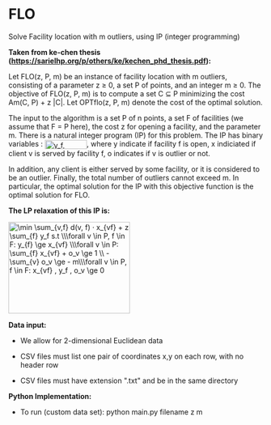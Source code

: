 # FLO
Solve Facility location with m outliers, using IP (integer programming)

**Taken from ke-chen thesis (https://sarielhp.org/p/others/ke/kechen_phd_thesis.pdf):**

Let FLO(z, P, m) be an instance of facility location with m outliers, consisting of a parameter z ≥ 0, a set P of points, and an integer m ≥ 0.
The objective of FLO(z, P, m) is to compute a set C ⊆ P minimizing the cost Am(C, P) + z |C|. Let
OPTflo(z, P, m) denote the cost of the optimal solution.

The input to the algorithm is a set P of n points, a set F of facilities (we assume that F = P here),
the cost z for opening a facility, and the parameter m. 
There is a natural integer program (IP) for this problem. The IP has binary variables :
<img src="http://www.sciweavers.org/tex2img.php?eq=y_f%2C%20x_%7Bvf%7D%2C%20o_v&bc=White&fc=Black&im=jpg&fs=12&ff=arev&edit=0" align="center" border="0" alt="y_f, x_{vf}, o_v" width="83" height="18" />, where y indicate if facility f is open, x indiciated if client v is served by facility f, o indicates if v is outlier or not.

In addition, any client is either served by some facility, or it is considered to be an outlier. Finally, the total number of outliers cannot exceed m. In particular, the optimal solution for the IP with this objective function is the optimal solution for FLO.

**The LP relaxation of this IP is:**

<img src="http://www.sciweavers.org/tex2img.php?eq=%5Cmin%20%5Csum_%7Bv%2Cf%7D%20d%28v%2C%20f%29%20%C2%B7%20x_%7Bvf%7D%20%2B%20z%20%5Csum_%7Bf%7D%20y_f%20s.t%20%5C%5C%0A%5Cforall%20v%20%5Cin%20P%2C%20f%20%5Cin%20F%3A%20y_%7Bf%7D%20%5Cge%20%20x_%7Bvf%7D%20%20%5C%5C%0A%5Cforall%20v%20%5Cin%20P%3A%20%5Csum_%7Bf%7D%20x_%7Bvf%7D%20%2B%20o_v%20%5Cge%201%20%5C%5C%20-%5Csum_%7Bv%7D%20o_v%20%5Cge%20-%20m%5C%5C%0A%5Cforall%20v%20%5Cin%20P%2C%20f%20%5Cin%20F%3A%20x_%7Bvf%7D%20%2C%20y_f%20%2C%20o_v%20%5Cge%200&bc=White&fc=Black&im=jpg&fs=12&ff=arev&edit=0" align="center" border="0" alt="\min \sum_{v,f} d(v, f) · x_{vf} + z \sum_{f} y_f s.t \\\forall v \in P, f \in F: y_{f} \ge  x_{vf}  \\\forall v \in P: \sum_{f} x_{vf} + o_v \ge 1 \\ -\sum_{v} o_v \ge - m\\\forall v \in P, f \in F: x_{vf} , y_f , o_v \ge 0" width="240" height="181" />


**Data input:**

* We allow for 2-dimensional Euclidean data

* CSV files must list one pair of coordinates x,y on each row, with no header row

* CSV files must have extension ".txt" and be in the same directory

**Python Implementation:**

* To run (custom data set): python main.py filename z m
